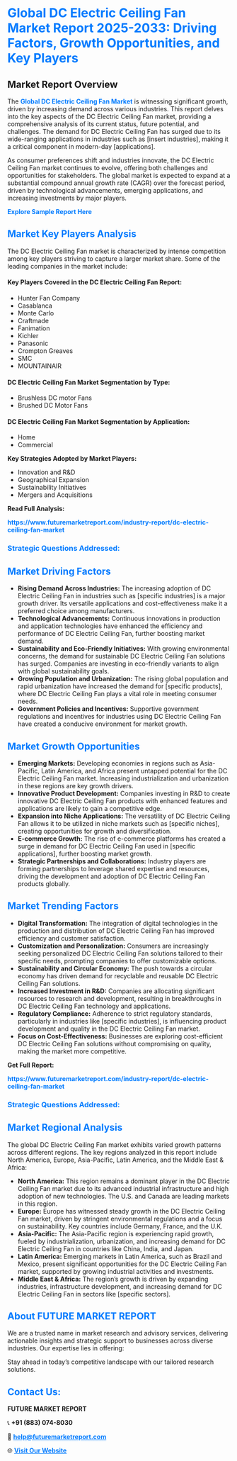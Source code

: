 <h1 style="color: #007BFF;">Global DC Electric Ceiling Fan Market Report 2025-2033: Driving Factors, Growth Opportunities, and Key Players</h1>

<section id="overview">
<h2>Market Report Overview</h2>
<p>The <a href="https://www.futuremarketreport.com/industry-report/dc-electric-ceiling-fan-market" style="color: #007BFF; text-decoration: none;"><strong>Global DC Electric Ceiling Fan Market</strong></a> is witnessing significant growth, driven by increasing demand across various industries. This report delves into the key aspects of the DC Electric Ceiling Fan market, providing a comprehensive analysis of its current status, future potential, and challenges. The demand for DC Electric Ceiling Fan has surged due to its wide-ranging applications in industries such as [insert industries], making it a critical component in modern-day [applications].</p>
<p>As consumer preferences shift and industries innovate, the DC Electric Ceiling Fan market continues to evolve, offering both challenges and opportunities for stakeholders. The global market is expected to expand at a substantial compound annual growth rate (CAGR) over the forecast period, driven by technological advancements, emerging applications, and increasing investments by major players.</p>
</section>

<section id="overview">
<p><a href="https://www.futuremarketreport.com/request-sample/reportId=43601" style="color: #007BFF; text-decoration: none;"><strong>Explore Sample Report Here</strong></a></p>
</section>

<section id="key-players">
<h2 style="color: #007BFF;">Market Key Players Analysis</h2>
<p>The DC Electric Ceiling Fan market is characterized by intense competition among key players striving to capture a larger market share. Some of the leading companies in the market include:</p>
<h4>Key Players Covered in the DC Electric Ceiling Fan Report:</h4>
<ul><li>Hunter Fan Company</li><li>Casablanca</li><li>Monte Carlo</li><li>Craftmade</li><li>Fanimation</li><li>Kichler</li><li>Panasonic</li><li>Crompton Greaves</li><li>SMC</li><li>MOUNTAINAIR</li></ul>
<h4>DC Electric Ceiling Fan Market Segmentation by Type:</h4>
<ul><li>Brushless DC motor Fans</li><li>Brushed DC Motor Fans</li></ul>

<h4>DC Electric Ceiling Fan Market Segmentation by Application:</h4>
<ul><li>Home</li><li>Commercial</li></ul>
<p><strong>Key Strategies Adopted by Market Players:</strong></p>
<ul>
<li>Innovation and R&D</li>
<li>Geographical Expansion</li>
<li>Sustainability Initiatives</li>
<li>Mergers and Acquisitions</li>
</ul>
</section>

<section>
<p><strong>Read Full Analysis: </strong></p><a href="https://www.futuremarketreport.com/industry-report/dc-electric-ceiling-fan-market" style="color: #007BFF; text-decoration: none;"><strong>https://www.futuremarketreport.com/industry-report/dc-electric-ceiling-fan-market</strong></a>
<h3 style="color: #007BFF;">Strategic Questions Addressed:</h3>
</section>

<section id="driving-factors">
<h2 style="color: #007BFF;">Market Driving Factors</h2>
<ul>
<li><strong>Rising Demand Across Industries:</strong> The increasing adoption of DC Electric Ceiling Fan in industries such as [specific industries] is a major growth driver. Its versatile applications and cost-effectiveness make it a preferred choice among manufacturers.</li>
<li><strong>Technological Advancements:</strong> Continuous innovations in production and application technologies have enhanced the efficiency and performance of DC Electric Ceiling Fan, further boosting market demand.</li>
<li><strong>Sustainability and Eco-Friendly Initiatives:</strong> With growing environmental concerns, the demand for sustainable DC Electric Ceiling Fan solutions has surged. Companies are investing in eco-friendly variants to align with global sustainability goals.</li>
<li><strong>Growing Population and Urbanization:</strong> The rising global population and rapid urbanization have increased the demand for [specific products], where DC Electric Ceiling Fan plays a vital role in meeting consumer needs.</li>
<li><strong>Government Policies and Incentives:</strong> Supportive government regulations and incentives for industries using DC Electric Ceiling Fan have created a conducive environment for market growth.</li>
</ul>
</section>

<section id="growth-opportunities">
<h2 style="color: #007BFF;">Market Growth Opportunities</h2>
<ul>
<li><strong>Emerging Markets:</strong> Developing economies in regions such as Asia-Pacific, Latin America, and Africa present untapped potential for the DC Electric Ceiling Fan market. Increasing industrialization and urbanization in these regions are key growth drivers.</li>
<li><strong>Innovative Product Development:</strong> Companies investing in R&D to create innovative DC Electric Ceiling Fan products with enhanced features and applications are likely to gain a competitive edge.</li>
<li><strong>Expansion into Niche Applications:</strong> The versatility of DC Electric Ceiling Fan allows it to be utilized in niche markets such as [specific niches], creating opportunities for growth and diversification.</li>
<li><strong>E-commerce Growth:</strong> The rise of e-commerce platforms has created a surge in demand for DC Electric Ceiling Fan used in [specific applications], further boosting market growth.</li>
<li><strong>Strategic Partnerships and Collaborations:</strong> Industry players are forming partnerships to leverage shared expertise and resources, driving the development and adoption of DC Electric Ceiling Fan products globally.</li>
</ul>
</section>

<section id="trending-factors">
<h2 style="color: #007BFF;">Market Trending Factors</h2>
<ul>
<li><strong>Digital Transformation:</strong> The integration of digital technologies in the production and distribution of DC Electric Ceiling Fan has improved efficiency and customer satisfaction.</li>
<li><strong>Customization and Personalization:</strong> Consumers are increasingly seeking personalized DC Electric Ceiling Fan solutions tailored to their specific needs, prompting companies to offer customizable options.</li>
<li><strong>Sustainability and Circular Economy:</strong> The push towards a circular economy has driven demand for recyclable and reusable DC Electric Ceiling Fan solutions.</li>
<li><strong>Increased Investment in R&D:</strong> Companies are allocating significant resources to research and development, resulting in breakthroughs in DC Electric Ceiling Fan technology and applications.</li>
<li><strong>Regulatory Compliance:</strong> Adherence to strict regulatory standards, particularly in industries like [specific industries], is influencing product development and quality in the DC Electric Ceiling Fan market.</li>
<li><strong>Focus on Cost-Effectiveness:</strong> Businesses are exploring cost-efficient DC Electric Ceiling Fan solutions without compromising on quality, making the market more competitive.</li>
</ul>
</section>

<section>
<p><strong>Get Full Report: </strong></p><a href="https://www.futuremarketreport.com/industry-report/dc-electric-ceiling-fan-market" style="color: #007BFF; text-decoration: none;"><strong>https://www.futuremarketreport.com/industry-report/dc-electric-ceiling-fan-market</strong></a>
<h3 style="color: #007BFF;">Strategic Questions Addressed:</h3>
</section>


<section id="regional-analysis">
<h2 style="color: #007BFF;">Market Regional Analysis</h2>
<p>The global DC Electric Ceiling Fan market exhibits varied growth patterns across different regions. The key regions analyzed in this report include North America, Europe, Asia-Pacific, Latin America, and the Middle East & Africa:</p>
<ul>
<li><strong>North America:</strong> This region remains a dominant player in the DC Electric Ceiling Fan market due to its advanced industrial infrastructure and high adoption of new technologies. The U.S. and Canada are leading markets in this region.</li>
<li><strong>Europe:</strong> Europe has witnessed steady growth in the DC Electric Ceiling Fan market, driven by stringent environmental regulations and a focus on sustainability. Key countries include Germany, France, and the U.K.</li>
<li><strong>Asia-Pacific:</strong> The Asia-Pacific region is experiencing rapid growth, fueled by industrialization, urbanization, and increasing demand for DC Electric Ceiling Fan in countries like China, India, and Japan.</li>
<li><strong>Latin America:</strong> Emerging markets in Latin America, such as Brazil and Mexico, present significant opportunities for the DC Electric Ceiling Fan market, supported by growing industrial activities and investments.</li>
<li><strong>Middle East & Africa:</strong> The region’s growth is driven by expanding industries, infrastructure development, and increasing demand for DC Electric Ceiling Fan in sectors like [specific sectors].</li>
</ul>
</section>

<footer>
<h2 style="color: #007BFF;">About FUTURE MARKET REPORT</h2>
<p>We are a trusted name in market research and advisory services, delivering actionable insights and strategic support to businesses across diverse industries. Our expertise lies in offering:</p>

<p>Stay ahead in today’s competitive landscape with our tailored research solutions.</p>

<h2 style="color: #007BFF;">Contact Us:</h2>
<p><strong>FUTURE MARKET REPORT</strong></p>
<p>📞 <strong>+91 (883) 074-8030</strong></p>
<p>📧 <strong><a href="mailto:help@futuremarketreport.com" style="color: #007BFF;">help@futuremarketreport.com</a></strong></p>
<p>🌐 <strong><a href="https://www.futuremarketreport.com/" style="color: #007BFF;">Visit Our Website</a></strong></p>
</footer>